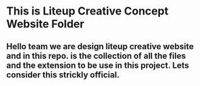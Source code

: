 # This is Liteup Creative Concept Website Folder

## Hello team we are design liteup creative website and in this repo. is the collection of all the files and the extension to be use in this project. Lets consider this strickly official.
